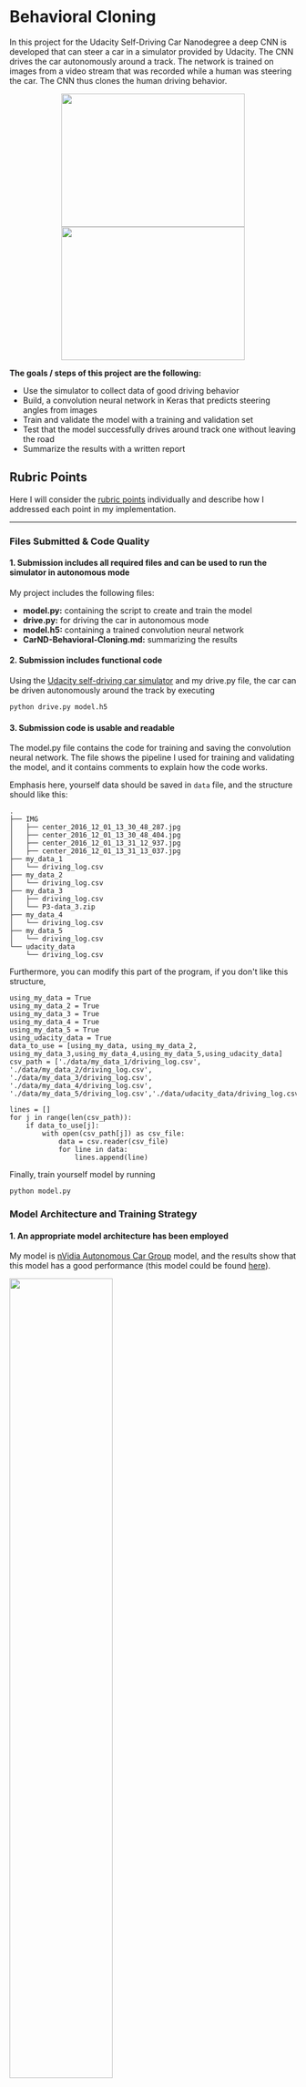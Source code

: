 # **Behavioral Cloning**   

In this project for the Udacity Self-Driving Car Nanodegree a deep CNN is developed that can steer a car in a simulator provided by Udacity. The CNN drives the car autonomously around a track. The network is trained on images from a video stream that was recorded while a human was steering the car. The CNN thus clones the human driving behavior.


<div  align="center">    
<img src="image/trace1.gif" width=322 height=234 border=0/>
<img src="image/trace2.gif" width=322 height=234 border=0/>
</div>


**The goals / steps of this project are the following:**
* Use the simulator to collect data of good driving behavior
* Build, a convolution neural network in Keras that predicts steering angles from images
* Train and validate the model with a training and validation set
* Test that the model successfully drives around track one without leaving the road
* Summarize the results with a written report


## Rubric Points

Here I will consider the [rubric points](https://review.udacity.com/#!/rubrics/432/view) individually and describe how I addressed each point in my implementation.  

---
### Files Submitted & Code Quality

#### 1. Submission includes all required files and can be used to run the simulator in autonomous mode

My project includes the following files:
* **model.py:** containing the script to create and train the model
* **drive.py:** for driving the car in autonomous mode
* **model.h5:** containing a trained convolution neural network 
* **CarND-Behavioral-Cloning.md:** summarizing the results

#### 2. Submission includes functional code
Using the [Udacity self-driving car simulator](https://github.com/udacity/self-driving-car-sim) and my drive.py file, the car can be driven autonomously around the track by executing 

```sh
python drive.py model.h5
```

#### 3. Submission code is usable and readable

The model.py file contains the code for training and saving the convolution neural network. The file shows the pipeline I used for training and validating the model, and it contains comments to explain how the code works.

Emphasis here, yourself data should be saved in `data` file, and the structure should like this:
```
.
├── IMG
│   ├── center_2016_12_01_13_30_48_287.jpg
│   ├── center_2016_12_01_13_30_48_404.jpg
│   ├── center_2016_12_01_13_31_12_937.jpg
│   ├── center_2016_12_01_13_31_13_037.jpg
├── my_data_1
│   └── driving_log.csv
├── my_data_2
│   └── driving_log.csv
├── my_data_3
│   ├── driving_log.csv
│   └── P3-data_3.zip
├── my_data_4
│   └── driving_log.csv
├── my_data_5
│   └── driving_log.csv
└── udacity_data
    └── driving_log.csv
```
Furthermore, you can modify this part of the program, if you don't like this structure, 
```
using_my_data = True
using_my_data_2 = True
using_my_data_3 = True
using_my_data_4 = True
using_my_data_5 = True
using_udacity_data = True
data_to_use = [using_my_data, using_my_data_2, using_my_data_3,using_my_data_4,using_my_data_5,using_udacity_data]
csv_path = ['./data/my_data_1/driving_log.csv', './data/my_data_2/driving_log.csv', './data/my_data_3/driving_log.csv', './data/my_data_4/driving_log.csv',  './data/my_data_5/driving_log.csv','./data/udacity_data/driving_log.csv']

lines = []
for j in range(len(csv_path)):
    if data_to_use[j]:
        with open(csv_path[j]) as csv_file:
            data = csv.reader(csv_file)
            for line in data:
                lines.append(line)
```
Finally, train yourself model by running 
```
python model.py
```

### Model Architecture and Training Strategy

#### 1. An appropriate model architecture has been employed

My model is [nVidia Autonomous Car Group](https://devblogs.nvidia.com/parallelforall/deep-learning-self-driving-cars/) model, and the results show that this model has a good performance (this model could be found [here](model.py#L153-L177)).

<img src="image/model.png" width="60%" height="60%" border=0/>

A model summary is as follows:
```
_________________________________________________________________
Layer (type)                 Output Shape              Param #
=================================================================
lambda_1 (Lambda)            (None, 160, 320, 3)       0
_________________________________________________________________
cropping2d_1 (Cropping2D)    (None, 90, 320, 3)        0
_________________________________________________________________
conv2d_1 (Conv2D)            (None, 43, 158, 24)       1824
_________________________________________________________________
conv2d_2 (Conv2D)            (None, 20, 77, 36)        21636
_________________________________________________________________
conv2d_3 (Conv2D)            (None, 8, 37, 48)         43248
_________________________________________________________________
conv2d_4 (Conv2D)            (None, 6, 35, 64)         27712
_________________________________________________________________
conv2d_5 (Conv2D)            (None, 4, 33, 64)         36928
_________________________________________________________________
flatten_1 (Flatten)          (None, 8448)              0
_________________________________________________________________
dense_1 (Dense)              (None, 100)               844900
_________________________________________________________________
dense_2 (Dense)              (None, 50)                5050
_________________________________________________________________
dense_3 (Dense)              (None, 10)                510
_________________________________________________________________
dense_4 (Dense)              (None, 1)                 11
=================================================================
Total params: 981,819
Trainable params: 981,819
Non-trainable params: 0
```

The model includes RELU layers to introduce nonlinearity (code line 20), and the data is normalized in the model using a Keras lambda layer (code line 18). 

#### 2. Attempts to reduce overfitting in the model

The model contains dropout layers in order to reduce overfitting (model.py lines 21). 

The model was trained and validated on different data sets to ensure that the model was not overfitting (code line 10-16). The model was tested by running it through the simulator and ensuring that the vehicle could stay on the track.

#### 3. Model parameter tuning

The model used an adam optimizer, so the learning rate was not tuned manually (model.py line 25).

#### 4. Appropriate training data

Training data was chosen to keep the vehicle driving on the road. I used a combination of center lane driving, recovering from the left and right sides of the road ... 

For details about how I created the training data, see the next section. 

### Model Architecture and Training Strategy

#### 1. Solution Design Approach

The overall strategy for deriving a model architecture was to ...

My first step was to use a convolution neural network model similar to the ... I thought this model might be appropriate because ...

In order to gauge how well the model was working, I split my image and steering angle data into a training and validation set. I found that my first model had a low mean squared error on the training set but a high mean squared error on the validation set. This implied that the model was overfitting. 

To combat the overfitting, I modified the model so that ...

Then I ... 

The final step was to run the simulator to see how well the car was driving around track one. There were a few spots where the vehicle fell off the track... to improve the driving behavior in these cases, I ....

At the end of the process, the vehicle is able to drive autonomously around the track without leaving the road.

#### 2. Final Model Architecture

The final model architecture (model.py lines 18-24) consisted of a convolution neural network with the following layers and layer sizes ...

Here is a visualization of the architecture (note: visualizing the architecture is optional according to the project rubric)

![alt text][image1]

#### 3. Creation of the Training Set & Training Process

To capture good driving behavior, I first recorded two laps on track one using center lane driving. Here is an example image of center lane driving:

![alt text][image2]

I then recorded the vehicle recovering from the left side and right sides of the road back to center so that the vehicle would learn to .... These images show what a recovery looks like starting from ... :

![alt text][image3]
![alt text][image4]
![alt text][image5]

Then I repeated this process on track two in order to get more data points.

To augment the data sat, I also flipped images and angles thinking that this would ... For example, here is an image that has then been flipped:

![alt text][image6]
![alt text][image7]

Etc ....

After the collection process, I had X number of data points. I then preprocessed this data by ...


I finally randomly shuffled the data set and put Y% of the data into a validation set. 

I used this training data for training the model. The validation set helped determine if the model was over or under fitting. The ideal number of epochs was Z as evidenced by ... I used an adam optimizer so that manually training the learning rate wasn't necessary.
